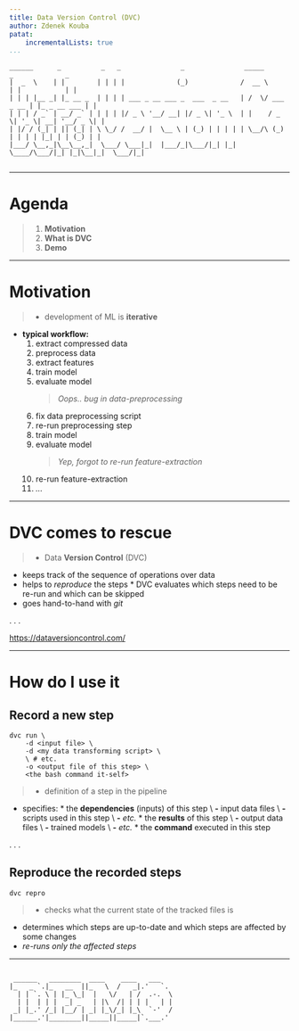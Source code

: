 ```yaml
---
title: Data Version Control (DVC)
author: Zdenek Kouba
patat:
    incrementalLists: true
...
```


```
______      _          _   _               _               _____             _             _ 
|  _  \    | |        | | | |             (_)             /  __ \           | |           | |
| | | |__ _| |_ __ _  | | | | ___ _ __ ___ _  ___  _ __   | /  \/ ___  _ __ | |_ _ __ ___ | |
| | | / _` | __/ _` | | | | |/ _ \ '__/ __| |/ _ \| '_ \  | |    / _ \| '_ \| __| '__/ _ \| |
| |/ / (_| | || (_| | \ \_/ /  __/ |  \__ \ | (_) | | | | | \__/\ (_) | | | | |_| | | (_) | |
|___/ \__,_|\__\__,_|  \___/ \___|_|  |___/_|\___/|_| |_|  \____/\___/|_| |_|\__|_|  \___/|_|
                                                                                             
```
---

# Agenda
> 1. **Motivation**
> 1. **What is DVC**
> 1. **Demo**

---

# Motivation
> - development of ML is **iterative**

- **typical workflow:**
    1. extract compressed data
    1. preprocess data
    1. extract features
    1. train model
    1. evaluate model
        > _Oops.. bug in data-preprocessing_
    1. fix data preprocessing script
    1. re-run preprocessing step
    1. train model
    1. evaluate model
        > _Yep, forgot to re-run feature-extraction_
    1. re-run feature-extraction
    1. _..._

---

# DVC comes to rescue
> - Data **Version Control** (DVC)
- keeps track of the sequence of operations over data
- helps to _reproduce_ the steps
    \* DVC evaluates which steps need to be re-run and which can be skipped
- goes hand-to-hand with _git_

. . .

https://dataversioncontrol.com/

---

# How do I use it
## Record a new step
```
dvc run \
    -d <input file> \
    -d <my data transforming script> \
    \ # etc.
    -o <output file of this step> \
    <the bash command it-self>
```
> - definition of a step in the pipeline
- specifies: 
    \* the **dependencies** (inputs) of this step
    \    **-** input data files
    \    **-** scripts used in this step
    \    **-** _etc._
    \* the **results** of this step
    \    **-** output data files
    \    **-** trained models
    \    **-** _etc._
    \* the **command** executed in this step

. . .

## Reproduce the recorded steps
```
dvc repro
```
> - checks what the current state of the tracked files is
- determines which steps are up-to-date and which steps are affected by some changes
- _re-runs only the affected steps_

---

```

 ______   ________  ____    ____   ___    
|_   _ `.|_   __  ||_   \  /   _|.'   `.  
  | | `. \ | |_ \_|  |   \/   | /  .-.  \ 
  | |  | | |  _| _   | |\  /| | | |   | | 
 _| |_.' /_| |__/ | _| |_\/_| |_\  `-'  / 
|______.'|________||_____||_____|`.___.'  
                                          

```
